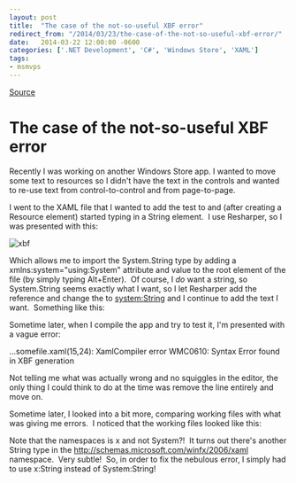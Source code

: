 ```yaml
---
layout: post
title:  "The case of the not-so-useful XBF error"
redirect_from: "/2014/03/23/the-case-of-the-not-so-useful-xbf-error/"
date:   2014-03-22 12:00:00 -0600
categories: ['.NET Development', 'C#', 'Windows Store', 'XAML']
tags:
- msmvps
---
```

[Source](http://pr-blog.azurewebsites.net/2014/03/23/the-case-of-the-not-so-useful-xbf-error/ "Permalink to The case of the not-so-useful XBF error")

# The case of the not-so-useful XBF error

Recently I was working on another Windows Store app. I wanted to move some text to resources so I didn't have the text in the controls and wanted to re-use text from control-to-control and from page-to-page.

I went to the XAML file that I wanted to add the test to and (after creating a Resource element) started typing in a String element.  I use Resharper, so I was presented with this:

![xbf][1]

Which allows me to import the System.String type by adding a xmlns:system="using:System" attribute and value to the root element of the file (by simply typing Alt+Enter).  Of course, I _do_ want a string, so System.String seems exactly what I want, so I let Resharper add the reference and change the <String> to <system:String> and I continue to add the text I want.  Something like this:

Sometime later, when I compile the app and try to test it, I'm presented with a vague error:

…somefile.xaml(15,24): XamlCompiler error WMC0610: Syntax Error found in XBF generation

Not telling me what was actually wrong and no squiggles in the editor, the only thing I could think to do at the time was remove the line entirely and move on.

Sometime later, I looked into a bit more, comparing working files with what was giving me errors.  I noticed that the working files looked like this:

Note that the namespaces is x and not System?!  It turns out there's another String type in the http://schemas.microsoft.com/winfx/2006/xaml namespace.  Very subtle!  So, in order to fix the nebulous error, I simply had to use x:String instead of System:String!

[1]: http://pr-blog.azurewebsites.net/wp-content/uploads/2014/03/xbf_thumb.png "xbf"

